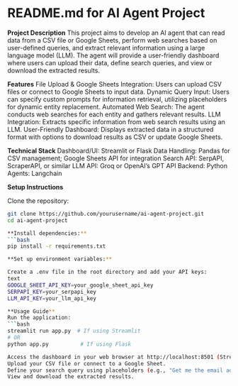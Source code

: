 
# **README.md for AI Agent Project**

**Project Description**
This project aims to develop an AI agent that can read data from a CSV file or Google Sheets, perform web searches based on user-defined queries, and extract relevant information using a large language model (LLM). The agent will provide a user-friendly dashboard where users can upload their data, define search queries, and view or download the extracted results.

**Features**
File Upload & Google Sheets Integration: Users can upload CSV files or connect to Google Sheets to input data.
Dynamic Query Input: Users can specify custom prompts for information retrieval, utilizing placeholders for dynamic entity replacement.
Automated Web Search: The agent conducts web searches for each entity and gathers relevant results.
LLM Integration: Extracts specific information from web search results using an LLM.
User-Friendly Dashboard: Displays extracted data in a structured format with options to download results as CSV or update Google Sheets.

**Technical Stack**
Dashboard/UI: Streamlit or Flask
Data Handling: Pandas for CSV management; Google Sheets API for integration
Search API: SerpAPI, ScraperAPI, or similar
LLM API: Groq or OpenAI’s GPT API
Backend: Python
Agents: Langchain

**Setup Instructions**

Clone the repository:
```bash
git clone https://github.com/yourusername/ai-agent-project.git
cd ai-agent-project

**Install dependencies:**
```bash
pip install -r requirements.txt

**Set up environment variables:**

Create a .env file in the root directory and add your API keys:
text
GOOGLE_SHEET_API_KEY=your_google_sheet_api_key
SERPAPI_KEY=your_serpapi_key
LLM_API_KEY=your_llm_api_key

**Usage Guide**
Run the application:
```bash
streamlit run app.py  # If using Streamlit
# OR 
python app.py          # If using Flask

Access the dashboard in your web browser at http://localhost:8501 (Streamlit) or http://localhost:5000 (Flask).
Upload your CSV file or connect to a Google Sheet.
Define your search query using placeholders (e.g., "Get me the email address of {company}").
View and download the extracted results.
